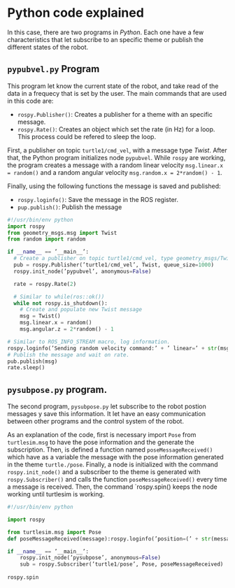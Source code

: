 # Python code explained
<!--- 
Describa paso a paso que hacen los programas realizados en Python, indique las funciones de ROS
usadas.
-->
In this case, there are two programs in *Python*. Each one have a few characteristics that let subscribe to an specific theme or publish the different states of the robot.

## `pypubvel.py` Program
This program let know the current state of the robot, and take read of the data in a frequecy that is set by the user. The main commands that are used in this code are:
- `rospy.Publisher()`: Creates a publisher for a theme with an specific message.
- `rospy.Rate()`: Creates an object which set the rate (in Hz) for a loop. This process could be refered to sleep the loop.
  
First, a publisher on topic `turtle1/cmd_vel`, with a message type *Twist*. After that, the Python program initializes node `pypubvel`. While `rospy` are working, the program creates a message with a random linear velocity `msg.linear.x = random()` and a random angular velocity `msg.random.x = 2*random() - 1`.

Finally, using the following functions the message is saved and published:
- `rospy.loginfo()`: Save the message in the ROS register.
- `pup.publish()`: Publish the message

```python
#!/usr/bin/env python 
import rospy 
from geometry_msgs.msg import Twist 
from random import random 

if __name__ == ’__main__’: 
  # Create a publisher on topic turtle1/cmd_vel, type geometry_msgs/Twist 
  pub = rospy.Publisher(’turtle1/cmd_vel’, Twist, queue_size=1000) 
  rospy.init_node(’pypubvel’, anonymous=False) 

  rate = rospy.Rate(2) 

  # Similar to while(ros::ok()) 
  while not rospy.is_shutdown(): 
    # Create and populate new Twist message 
    msg = Twist() 
    msg.linear.x = random() 
    msg.angular.z = 2*random() - 1 

# Similar to ROS_INFO_STREAM macro, log information. 
rospy.loginfo(’Sending random velocity command:’ + ’ linear=’ + str(msg.linear.x) + ’ angular=’ + str(msg.angular.z)) 
# Publish the message and wait on rate.
pub.publish(msg)
rate.sleep() 
```

## `pysubpose.py` program.
The second program, `pysubpose.py` let subscribe to the robot postion messages y save this information. It let have an easy communication between other programs and the control system of the robot.

As an explanation of the code, first is necessary import `Pose` from `turtlesim.msg` to have the pose information and the generate the subscription. Then, is defined a function named `poseMessageReceived()` which have as a variable the message with the pose information generated in the theme `turtle./pose`. Finally, a node is initialized with the command `rospy.init_node()` and a subscriber to the theme is generated with `rospy.Subscriber()` and calls the function `poseMessageReceived()`  every time a message is received. Then, the command `rospy.spin() keeps the node working until turtlesim is working.
```python
#!/usr/bin/env python

import rospy

from turtlesim.msg import Pose
def poseMessageReceived(message):rospy.loginfo(’position=(’ + str(message.x) + ’,’ + str(message.y) +’)’ + ’ direction=’ + str(message.theta))

if __name__ == ’__main__’:
	rospy.init_node(’pysubpose’, anonymous=False)
	sub = rospy.Subscriber(’turtle1/pose’, Pose, poseMessageReceived)
	
rospy.spin
```
